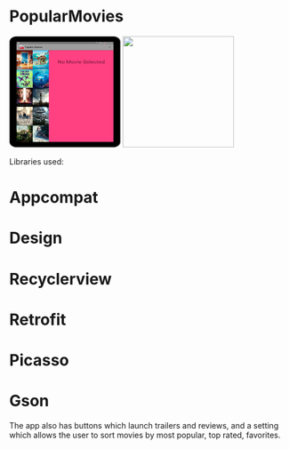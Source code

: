 # PopularMovies
                                                                                                              

<img src="movie-main.png" width="200" height="200">  <img src="movie-detail.png" width="200" height="200">

Libraries used:
# Appcompat
# Design
# Recyclerview
# Retrofit
# Picasso
# Gson

The app also has buttons which launch trailers and reviews, and a setting which allows the user to sort movies by
most popular, top rated, favorites.
